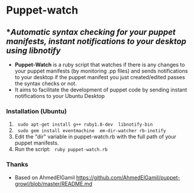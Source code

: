 # Puppet-watch

## **Automatic syntax checking for your puppet manifests, instant notifications to your desktop using libnotify*

* **Puppet-Watch** is a ruby script that watches if there is any changes to your puppet manifests (by monitoring .pp files) and sends notifications to your desktop if the puppet manifest you just created/edited passes the syntax checks or not.
* It aims to facilitate the development of puppet code by sending instant notifications to your Ubuntu Desktop 

### Installation (Ubuntu)

1. ``` sudo apt-get install g++ ruby1.8-dev  libnotify-bin```
2. ``` sudo gem install eventmachine  em-dir-watcher rb-inotify```
3. Edit the "dir" variable in puppet-watch.rb with the full path of your puppet manifests.
4. Run the script: ``` ruby puppet-watch.rb```

### Thanks 
* Based on AhmedElGamil https://github.com/AhmedElGamil/puppet-growl/blob/master/README.md

